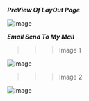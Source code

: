 ***PreView Of LayOut Page***

![image](https://user-images.githubusercontent.com/51243557/170309485-1345afba-004e-45f9-978f-6b1acc7f51df.png)

***Email Send To My Mail***

>>>Image 1

![image](https://user-images.githubusercontent.com/51243557/170308516-a05775ca-6b13-42e7-bdfc-6ba3f7141d8f.png)

>>>Image 2

![image](https://user-images.githubusercontent.com/51243557/170309943-08f6ef49-c900-4b9c-a514-80fd0873b2a6.png)


